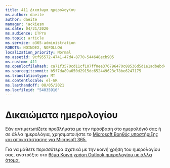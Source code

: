 ```yaml
---
title: 411 Δικαίωμα ημερολογίου
ms.author: daeite
author: daeite
manager: jackiesm
ms.date: 04/21/2020
ms.audience: ITPro
ms.topic: article
ms.service: o365-administration
ROBOTS: NOINDEX, NOFOLLOW
localization_priority: Normal
ms.assetid: 9cf95572-4741-47d4-8770-544648ecb905
ms.custom: 411
ms.openlocfilehash: ca71f3570cd11cf107ff0ee376796470c88536d5d1e1adbebd4d816ea470d5f3
ms.sourcegitcommit: b5f7da89a650d2915dc652449623c78be6247175
ms.translationtype: MT
ms.contentlocale: el-GR
ms.lasthandoff: 08/05/2021
ms.locfileid: "54035916"
---
```

# <a name="calendar-permissions"></a>Δικαιώματα ημερολογίου

Εάν αντιμετωπίζετε προβλήματα με την πρόσβαση στο ημερολόγιό σας ή σε άλλα ημερολόγια, χρησιμοποιήστε το [Microsoft Βοηθός υποστήριξης και αποκατάστασης για Microsoft 365.](https://diagnostics.office.com/)
  
Για να μάθετε περισσότερα σχετικά με την κοινή χρήση του ημερολογίου σας, ανατρέξτε στο [θέμα Κοινή χρήση Outlook ημερολογίου με άλλα άτομα.](https://support.office.com/article/353ed2c1-3ec5-449d-8c73-6931a0adab88.aspx)
  

